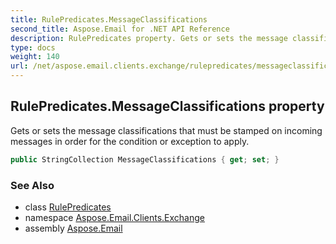 ```yaml
---
title: RulePredicates.MessageClassifications
second_title: Aspose.Email for .NET API Reference
description: RulePredicates property. Gets or sets the message classifications that must be stamped on incoming messages in order for the condition or exception to apply
type: docs
weight: 140
url: /net/aspose.email.clients.exchange/rulepredicates/messageclassifications/
---
```

## RulePredicates.MessageClassifications property

Gets or sets the message classifications that must be stamped on incoming messages in order for the condition or exception to apply.

```csharp
public StringCollection MessageClassifications { get; set; }
```

### See Also

* class [RulePredicates](../)
* namespace [Aspose.Email.Clients.Exchange](../../rulepredicates/)
* assembly [Aspose.Email](../../../)


